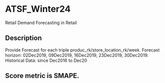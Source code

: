 # ATSF_Winter24
Retail Demand Forecasting in Retail

## Description
Provide Forecast for each triple produc_rk/store_location_rk/week.
Forecast horizon: 02Dec2019, 09Dec2019, 16Dec2019, 23Dec2019, 30Dec2019.
Historical Data: since Dec2016 to Dec20

## Score metric is SMAPE.
